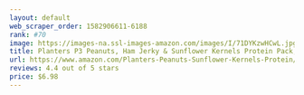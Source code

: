 ```yaml
---
layout: default 
﻿web_scraper_order: 1582906611-6188
rank: #70
image: https://images-na.ssl-images-amazon.com/images/I/71DYKzwHCwL.jpg
title: Planters P3 Peanuts, Ham Jerky & Sunflower Kernels Protein Pack, 1.8 Ounce, Pack of 6
url: https://www.amazon.com/Planters-Peanuts-Sunflower-Kernels-Protein/dp/B01N5AXIH3/ref=zg_mw_grocery_70?_encoding=UTF8&psc=1&refRID=XTVGWZMF6K6B536217C1
reviews: 4.4 out of 5 stars
price: $6.98 
---
```

